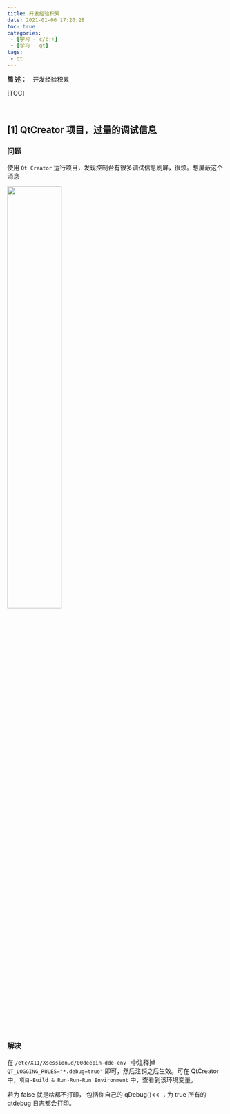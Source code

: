 ```yaml
---
title: 开发经验积累
date: 2021-01-06 17:20:28
toc: true
categories: 
 - [学习 - c/c++]
 - [学习 - qt]
tags: 
 - qt
---
```




**简  述：**　开发经验积累



<!-- more -->

[TOC]

<br>

## [1] QtCreator 项目，过量的调试信息

### 问题

使用 `Qt Creator` 运行项目，发现控制台有很多调试信息刷屏，很烦。想屏蔽这个消息

<img src="https://cdn.jsdelivr.net/gh/xmuli/xmuliPic@pic/2020/20210106172513.png" width="50%"/>

### 解决

在 `/etc/X11/Xsession.d/00deepin-dde-env ` 中注释掉 `QT_LOGGING_RULES="*.debug=true"` 即可，然后注销之后生效。可在 QtCreator 中，`项目-Build & Run-Run-Run Environment` 中，查看到该环境变量。

若为 false 就是啥都不打印， 包括你自己的 qDebug()<< ；为 true 所有的 qtdebug 日志都会打印。
